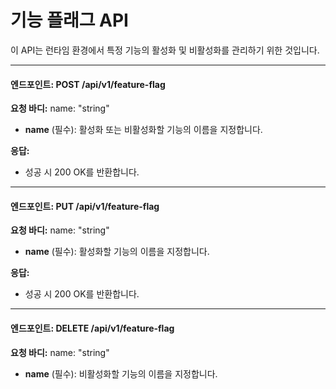 # 기능 플래그 API

이 API는 런타임 환경에서 특정 기능의 활성화 및 비활성화를 관리하기 위한 것입니다.

---

#### 엔드포인트: POST /api/v1/feature-flag

**요청 바디:**
name: "string"

- **name** (필수): 활성화 또는 비활성화할 기능의 이름을 지정합니다.

**응답:**
- 성공 시 200 OK를 반환합니다.

---

#### 엔드포인트: PUT /api/v1/feature-flag

**요청 바디:**
name: "string"

- **name** (필수): 활성화할 기능의 이름을 지정합니다.

**응답:**
- 성공 시 200 OK를 반환합니다.

---

#### 엔드포인트: DELETE /api/v1/feature-flag

**요청 바디:**
name: "string"

- **name** (필수): 비활성화할 기능의 이름을 지정합니다.
